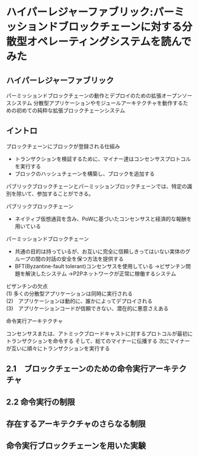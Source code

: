 # ハイパーレジャーファブリック:パーミッションドブロックチェーンに対する分散型オペレーティングシステムを読んでみた

## ハイパーレジャーファブリック

 パーミッションドブロックチェーンの動作とデプロイのための拡張オープンソースシステム
 分散型アプリケーションやモジュールアーキテクチャを動作するための初めての純粋な拡張ブロックチェーンシステム
 
 
## イントロ

 ブロックチェーンにブロックが登録される仕組み
 - トランザクションを検証するために、マイナー達はコンセンサスプロトコルを実行する
 - ブロックのハッシュチェーンを構築し、ブロックを追加する
 
 パブリックブロックチェーンとパーミッションブロックチェーンでは、特定の識別を除いて、参加することができる。
 
 パブリックブロックチェーン
 - ネイティブ仮想通貨を含み、PoWに基づいたコンセンサスと経済的な報酬を用いている
 
 パーミッションドブロックチェーン
 - 共通の目的は持っているが、お互いに完全に信頼しきってはいない実体のグループの間の対話の安全を保つ方法を提供する
 - BFT(Byzantine-fault tolerant)コンセンサスを使用している
 →ビザンチン問題を解決したシステム
 →P2Pネットワークが正常に稼働するシステム
 
 ビザンチンの欠点
 <br>
 (1) 多くの分散型アプリケーションは同時に実行される
 <br>
 (2)　アプリケーションは動的に、誰かによってデプロイされる
 <br>
 (3)　アプリケーションコードが信頼できない、潜在的に悪意さえある
 
 命令実行アーキテクチャ
 
 コンセンサスまたは、アトミックブロードキャストに対するプロトコルが最初にトランザクションを命令する
 そして、総てのマイナーに伝播する
 次にマイナーが互いに順々にトランザクションを実行する
 
## 2.1　ブロックチェーンのための命令実行アーキテクチャ



## 2.2 命令実行の制限

## 存在するアーキテクチャのさらなる制限

## 命令実行ブロックチェーンを用いた実験



 
 
